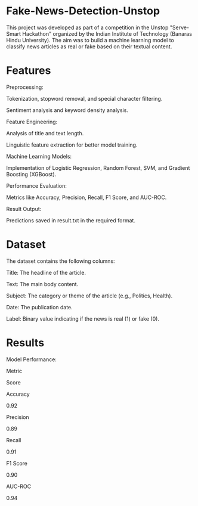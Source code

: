 # Fake-News-Detection-Unstop
This project was developed as part of a competition in the Unstop "Serve-Smart Hackathon" organized by the Indian Institute of Technology (Banaras Hindu University). The aim was to build a machine learning model to classify news articles as real or fake based on their textual content.


# Features

Preprocessing:

Tokenization, stopword removal, and special character filtering.

Sentiment analysis and keyword density analysis.

Feature Engineering:

Analysis of title and text length.

Linguistic feature extraction for better model training.

Machine Learning Models:

Implementation of Logistic Regression, Random Forest, SVM, and Gradient Boosting (XGBoost).

Performance Evaluation:

Metrics like Accuracy, Precision, Recall, F1 Score, and AUC-ROC.

Result Output:

Predictions saved in result.txt in the required format.

# Dataset

The dataset contains the following columns:

Title: The headline of the article.

Text: The main body content.

Subject: The category or theme of the article (e.g., Politics, Health).

Date: The publication date.

Label: Binary value indicating if the news is real (1) or fake (0).

# Results

Model Performance:

Metric

Score

Accuracy

0.92

Precision

0.89

Recall

0.91

F1 Score

0.90

AUC-ROC

0.94


